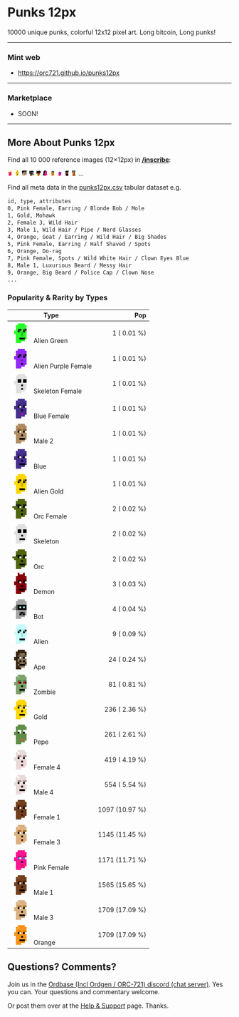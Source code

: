 #   Punks 12px 

10000 unique punks, colorful 12x12 pixel art. Long bitcoin, Long punks!



---

### Mint web

  - <https://orc721.github.io/punks12px>

<!-- >
  ![](i/punks12px.png)
-->

---

### Marketplace

  - SOON!
  
---



## More About Punks 12px


Find all 10 000 reference images (12×12px) in [**/inscribe**](inscribe):

![](inscribe/punk0000.png)
![](inscribe/punk0001.png)
![](inscribe/punk0002.png)
![](inscribe/punk0003.png)
![](inscribe/punk0004.png)
![](inscribe/punk0005.png)
![](inscribe/punk0006.png)
![](inscribe/punk0007.png)
![](inscribe/punk0008.png)
![](inscribe/punk0009.png)
...



Find all meta data in the [punks12px.csv](punks12px.csv) tabular dataset e.g.

```
id, type, attributes
0, Pink Female, Earring / Blonde Bob / Mole
1, Gold, Mohawk
2, Female 3, Wild Hair
3, Male 1, Wild Hair / Pipe / Nerd Glasses
4, Orange, Goat / Earring / Wild Hair / Big Shades
5, Pink Female, Earring / Half Shaved / Spots
6, Orange, Do-rag
7, Pink Female, Spots / Wild White Hair / Clown Eyes Blue
8, Male 1, Luxurious Beard / Messy Hair
9, Orange, Big Beard / Police Cap / Clown Nose
...
```



###  Popularity & Rarity by Types 


|  Type                                               | Pop             |
|-----------------------------------------------------|----------------:|
| ![](i/alien_green@4x.png) Alien Green   |    1  ( 0.01 %) |
| ![](i/alien_purple_female@4x.png) Alien Purple Female  |    1  ( 0.01 %) |
| ![](i/skeleton_female@4x.png) Skeleton Female  |    1  ( 0.01 %) |
| ![](i/blue_female@4x.png) Blue Female   |    1  ( 0.01 %) |
| ![](i/male_2@4x.png) Male 2        |    1  ( 0.01 %) |
| ![](i/blue@4x.png) Blue          |    1  ( 0.01 %) |
| ![](i/alien_gold@4x.png) Alien Gold    |    1  ( 0.01 %) |
| ![](i/orc_female@4x.png) Orc Female    |    2  ( 0.02 %) |
| ![](i/skeleton@4x.png) Skeleton      |    2  ( 0.02 %) |
| ![](i/orc@4x.png) Orc           |    2  ( 0.02 %) |
| ![](i/demon@4x.png) Demon         |    3  ( 0.03 %) |
| ![](i/bot@4x.png) Bot           |    4  ( 0.04 %) |
| ![](i/alien@4x.png) Alien         |    9  ( 0.09 %) |
| ![](i/ape@4x.png) Ape           |   24  ( 0.24 %) |
| ![](i/zombie@4x.png) Zombie        |   81  ( 0.81 %) |
| ![](i/gold@4x.png) Gold          |  236  ( 2.36 %) |
| ![](i/pepe@4x.png) Pepe          |  261  ( 2.61 %) |
| ![](i/female_4@4x.png) Female 4      |  419  ( 4.19 %) |
| ![](i/male_4@4x.png) Male 4        |  554  ( 5.54 %) |
| ![](i/female_1@4x.png) Female 1      | 1097  (10.97 %) |
| ![](i/female_3@4x.png) Female 3      | 1145  (11.45 %) |
| ![](i/pink_female@4x.png) Pink Female   | 1171  (11.71 %) |
| ![](i/male_1@4x.png) Male 1        | 1565  (15.65 %) |
| ![](i/male_3@4x.png) Male 3        | 1709  (17.09 %) |
| ![](i/orange@4x.png) Orange        | 1709  (17.09 %) |







## Questions? Comments?


Join us in the [Ordbase (Incl Ordgen / ORC-721) discord (chat server)](https://discord.gg/dDhvHKjm2t). Yes you can.
Your questions and commentary welcome.

Or post them over at the [Help & Support](https://github.com/geraldb/help) page. Thanks.

